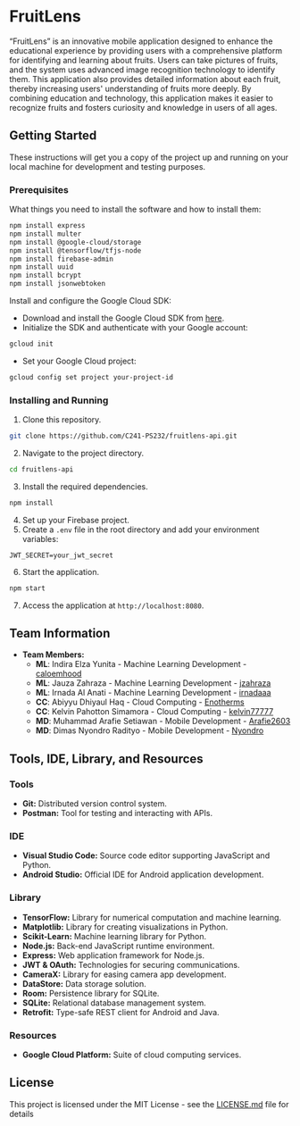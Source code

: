 
# FruitLens
“FruitLens” is an innovative mobile application designed to enhance the educational experience by providing users with a comprehensive platform for identifying and learning about fruits. Users can take pictures of fruits, and the system uses advanced image recognition technology to identify them. This application also provides detailed information about each fruit, thereby increasing users' understanding of fruits more deeply. By combining education and technology, this application makes it easier to recognize fruits and fosters curiosity and knowledge in users of all ages.

## Getting Started

These instructions will get you a copy of the project up and running on your local machine for development and testing purposes.

### Prerequisites

What things you need to install the software and how to install them:
```bash
npm install express
npm install multer
npm install @google-cloud/storage
npm install @tensorflow/tfjs-node
npm install firebase-admin
npm install uuid
npm install bcrypt
npm install jsonwebtoken
```

Install and configure the Google Cloud SDK:
- Download and install the Google Cloud SDK from [here](https://dl.google.com/dl/cloudsdk/channels/rapid/GoogleCloudSDKInstaller.exe).
- Initialize the SDK and authenticate with your Google account:
```bash
gcloud init
```
- Set your Google Cloud project:
```bash
gcloud config set project your-project-id
```

### Installing and Running

1. Clone this repository.
```bash
git clone https://github.com/C241-PS232/fruitlens-api.git
```
2. Navigate to the project directory.
```bash
cd fruitlens-api
```
3. Install the required dependencies.
```bash
npm install
```
4. Set up your Firebase project.
5. Create a `.env` file in the root directory and add your environment variables:
```
JWT_SECRET=your_jwt_secret
```
6. Start the application.
```bash
npm start
```
7. Access the application at `http://localhost:8080`.

## Team Information
- **Team Members:**
  - **ML**: Indira Elza Yunita - Machine Learning Development - [caloemhood](https://github.com/caloemhood)
  - **ML**: Jauza Zahraza - Machine Learning Development - [jzahraza](https://github.com/jzahraza)
  - **ML**: Irnada Al Anati - Machine Learning Development - [irnadaaa](https://github.com/irnadaaa)
  - **CC**: Abiyyu Dhiyaul Haq - Cloud Computing - [Enotherms](https://github.com/Enotherms)
  - **CC**: Kelvin Pahotton Simamora - Cloud Computing - [kelvin77777](https://github.com/kelvin77777)
  - **MD**: Muhammad Arafie Setiawan - Mobile Development - [Arafie2603](https://github.com/Arafie2603)
  - **MD**: Dimas Nyondro Radityo - Mobile Development - [Nyondro](https://github.com/Nyondro)

## Tools, IDE, Library, and Resources

### Tools
- **Git:** Distributed version control system.
- **Postman:** Tool for testing and interacting with APIs.

### IDE
- **Visual Studio Code:** Source code editor supporting JavaScript and Python.
- **Android Studio:** Official IDE for Android application development.

### Library
- **TensorFlow:** Library for numerical computation and machine learning.
- **Matplotlib:** Library for creating visualizations in Python.
- **Scikit-Learn:** Machine learning library for Python.
- **Node.js:** Back-end JavaScript runtime environment.
- **Express:** Web application framework for Node.js.
- **JWT & OAuth:** Technologies for securing communications.
- **CameraX:** Library for easing camera app development.
- **DataStore:** Data storage solution.
- **Room:** Persistence library for SQLite.
- **SQLite:** Relational database management system.
- **Retrofit:** Type-safe REST client for Android and Java.

### Resources
- **Google Cloud Platform:** Suite of cloud computing services.

## License

This project is licensed under the MIT License - see the [LICENSE.md](LICENSE) file for details
